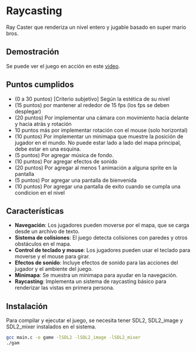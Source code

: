 # Raycasting

Ray Caster que renderiza un nivel entero y jugable basado en super mario bros.

## Demostración

Se puede ver el juego en acción en este [video](https://drive.google.com/file/d/1oENJwumCeGXfCwfiAI78rbZ9ddpbtOaV/view?usp=sharing).

## Puntos cumplidos

- (0 a 30 puntos) [Criterio subjetivo] Según la estética de su nivel
- (15 puntos) por mantener al rededor de 15 fps (los fps se deben desplegar)
- (20 puntos) Por implementar una cámara con movimiento hacia delante y hacia atrás y rotación 
- 10 puntos más por implementar rotación con el mouse (solo horizontal)
- (10 puntos) Por implementar un minimapa que muestre la posición de jugador en el mundo. No puede estar lado a lado del mapa principal, debe estar en una esquina.
- (5 puntos) Por agregar música de fondo.
- (10 puntos) Por agregar efectos de sonido
- (20 puntos) Por agregar al menos 1 animación a alguna sprite en la pantalla
- (5 puntos) Por agregar una pantalla de bienvenida
- (10 puntos) Por agregar una pantalla de exito cuando se cumpla una condicion en el nivel

## Características

- **Navegación**: Los jugadores pueden moverse por el mapa, que se carga desde un archivo de texto.
- **Sistema de colisiones**: El juego detecta colisiones con paredes y otros obstáculos en el mapa.
- **Control de teclado y mouse**: Los jugadores pueden usar el teclado para moverse y el mouse para girar.
- **Efectos de sonido**: Incluye efectos de sonido para las acciones del jugador y el ambiente del juego.
- **Minimapa**: Se muestra un minimapa para ayudar en la navegación.
- **Raycasting**: Implementa un sistema de raycasting básico para renderizar las vistas en primera persona.


## Instalación

Para compilar y ejecutar el juego, se necesita tener SDL2, SDL2_image y SDL2_mixer instalados en el sistema.

```bash
gcc main.c -o game -lSDL2 -lSDL2_image -lSDL2_mixer
./gam
```
